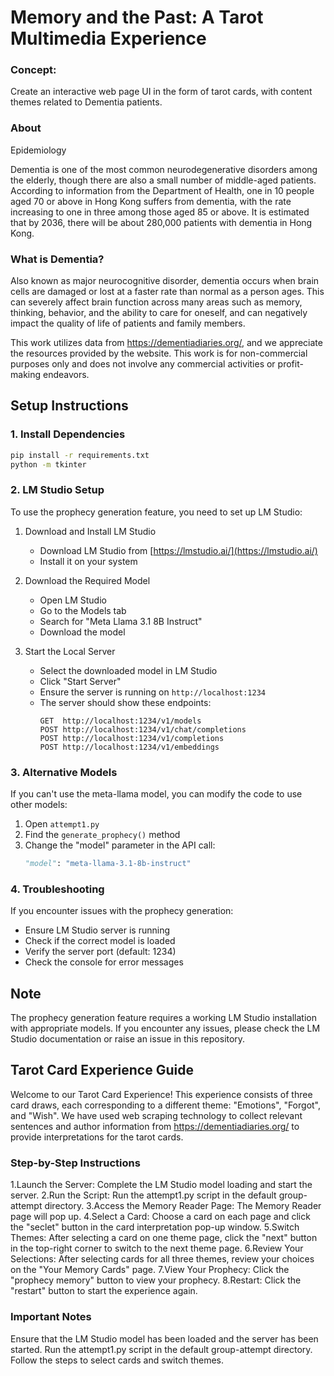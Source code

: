 #  Memory and the Past: A Tarot Multimedia Experience

### Concept:

Create an interactive web page UI in the form of tarot cards, with content themes related to Dementia patients.

### About

Epidemiology

Dementia is one of the most common neurodegenerative disorders among the elderly, though there are also a small number of middle-aged patients. According to information from the Department of Health, one in 10 people aged 70 or above in Hong Kong suffers from dementia, with the rate increasing to one in three among those aged 85 or above. It is estimated that by 2036, there will be about 280,000 patients with dementia in Hong Kong.

### What is Dementia?

Also known as major neurocognitive disorder, dementia occurs when brain cells are damaged or lost at a faster rate than normal as a person ages. This can severely affect brain function across many areas such as memory, thinking, behavior, and the ability to care for oneself, and can negatively impact the quality of life of patients and family members.

This work utilizes data from https://dementiadiaries.org/, and we appreciate the resources provided by the website. This work is for non-commercial purposes only and does not involve any commercial activities or profit-making endeavors.


## Setup Instructions

### 1. Install Dependencies

```bash
pip install -r requirements.txt
python -m tkinter
``` 

### 2. LM Studio Setup
To use the prophecy generation feature, you need to set up LM Studio:

1. Download and Install LM Studio
   - Download LM Studio from [https://lmstudio.ai/](https://lmstudio.ai/)
   - Install it on your system

2. Download the Required Model
   - Open LM Studio
   - Go to the Models tab
   - Search for "Meta Llama 3.1 8B Instruct"
   - Download the model

3. Start the Local Server
   - Select the downloaded model in LM Studio
   - Click "Start Server"
   - Ensure the server is running on `http://localhost:1234`
   - The server should show these endpoints:
     ```
     GET  http://localhost:1234/v1/models
     POST http://localhost:1234/v1/chat/completions
     POST http://localhost:1234/v1/completions
     POST http://localhost:1234/v1/embeddings
     ```

### 3. Alternative Models
If you can't use the meta-llama model, you can modify the code to use other models:
1. Open `attempt1.py`
2. Find the `generate_prophecy()` method
3. Change the "model" parameter in the API call:
   ```python
   "model": "meta-llama-3.1-8b-instruct"
   ```


### 4. Troubleshooting
If you encounter issues with the prophecy generation:
- Ensure LM Studio server is running
- Check if the correct model is loaded
- Verify the server port (default: 1234)
- Check the console for error messages

## Note
The prophecy generation feature requires a working LM Studio installation with appropriate models. If you encounter any issues, please check the LM Studio documentation or raise an issue in this repository.




## Tarot Card Experience Guide

Welcome to our Tarot Card Experience! This experience consists of three card draws, each corresponding to a different theme: "Emotions", "Forgot", and "Wish". We have used web scraping technology to collect relevant sentences and author information from https://dementiadiaries.org/ to provide interpretations for the tarot cards.

### Step-by-Step Instructions

1.Launch the Server: Complete the LM Studio model loading and start the server.
2.Run the Script: Run the attempt1.py script in the default group-attempt directory.
3.Access the Memory Reader Page: The Memory Reader page will pop up.
4.Select a Card: Choose a card on each page and click the "seclet" button in the card interpretation pop-up window.
5.Switch Themes: After selecting a card on one theme page, click the "next" button in the top-right corner to switch to the next theme page.
6.Review Your Selections: After selecting cards for all three themes, review your choices on the "Your Memory Cards" page.
7.View Your Prophecy: Click the "prophecy memory" button to view your prophecy.
8.Restart: Click the "restart" button to start the experience again.

### Important Notes

Ensure that the LM Studio model has been loaded and the server has been started.
Run the attempt1.py script in the default group-attempt directory.
Follow the steps to select cards and switch themes.
